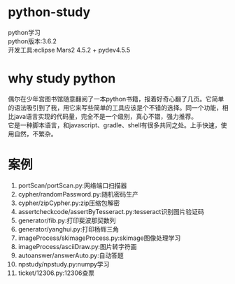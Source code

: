 # python-study
python学习  
python版本:3.6.2  
开发工具:eclipse Mars2 4.5.2 + pydev4.5.5  
# why study python
偶尔在少年宫图书馆随意翻阅了一本python书籍，报着好奇心翻了几页。它简单的语法吸引到了我，用它来写些简单的工具应该是个不错的选择。同一个功能，相比java语言实现的代码量，完全不是一个级别，真心不错，强力推荐。  
它是一种脚本语言，和javascript、gradle、shell有很多共同之处。上手快速，使用自然，不繁杂。
# 案例
1. portScan/portScan.py:网络端口扫描器  
2. cypher/randomPassword.py:随机密码生产  
3. cypher/zipCypher.py:zip压缩包解密  
4. assertcheckcode/assertByTesseract.py:tesseract识别图片验证码
5. generator/fib.py:打印斐波那契数列
6. generator/yanghui.py:打印杨辉三角
7. imageProcess/skimageProcess.py:skimage图像处理学习
8. imageProcess/asciiDraw.py:图片转字符画
9. autoanswer/answerAuto.py:自动答题
10. npstudy/npstudy.py:numpy学习
11. ticket/12306.py:12306查票
